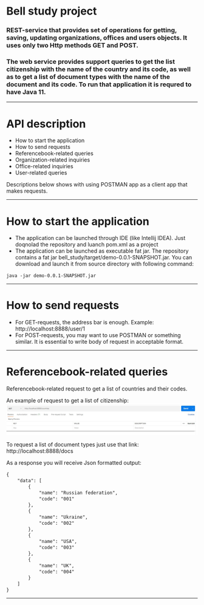 # Bell study project
### REST-service that provides set of operations for getting, saving, updating organizations, offices and users objects. It uses only two Http methods GET and POST.
### The web service provides support queries to get the list citizenship with the name of the country and its code, as well as to get a list of document types with the name of the document and its code. To run that application it is requred to have Java 11.

___
# API description
- How to start the application
- How to send requests
- Referencebook-related queries
- Organization-related inquiries
- Office-related inquiries
- User-related queries

Descriptions below shows with using POSTMAN app as a client app that makes requests.
___
# How to start the application
- The application can be launched through IDE (like Intellij IDEA). Just doqnolad the repository and luanch pom.xml as a project
- The application can be launched as executable fat jar. The repository contains a fat jar bell_study/target/demo-0.0.1-SNAPSHOT.jar. You can download and launch it from source directory with following command:
```
java -jar demo-0.0.1-SNAPSHOT.jar
```
___
# How to send requests
- For GET-requests, the address bar is enough. Example: http://localhost:8888/user/1
- For POST-requests, you may want to use POSTMAN or something similar. It is essential to write body of request in acceptable format.
___
# Referencebook-related queries 
Referencebook-related request to get a list of countries and their codes.

An example of request to get a list of citizenship:
![request countries](https://github.com/AlexWhoDoes/bell_study/blob/master/img/getCountries.jpg)

To request a list of document types just use that link: http://localhost:8888/docs

As a response you will receive Json formatted output:
```
{
    "data": [
        {
            "name": "Russian federation",
            "code": "001"
        },
        {
            "name": "Ukraine",
            "code": "002"
        },
        {
            "name": "USA",
            "code": "003"
        },
        {
            "name": "UK",
            "code": "004"
        }
    ]
}
```
___
